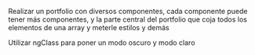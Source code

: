 
Realizar un portfolio con diversos componentes, cada componente puede tener más componentes, y la parte central del portfolio que coja todos los elementos de una array y meterle estilos y demás

Utilizar ngClass para poner un modo oscuro y modo claro

